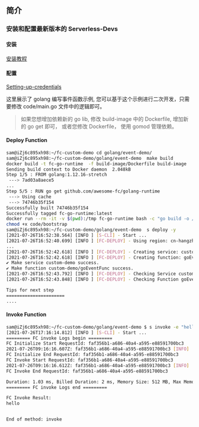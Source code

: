 ## 简介

### 安装和配置最新版本的 Serverless-Devs

#### 安装

[安装教程](https://github.com/devsapp/fc/blob/main/docs/Getting-started/Install-tutorial.md)

#### 配置

[Setting-up-credentials](https://github.com/devsapp/fc/blob/main/docs/Getting-started/Setting-up-credentials.md)

这里展示了 golang 编写事件函数示例, 您可以基于这个示例进行二次开发，只需要修改 code/main.go 文件中的逻辑即可。

> 如果您想增加依赖新的 go lib, 修改 build-image 中的 Dockerfile, 增加新的 go get 即可， 或者您修改 Dockerfile， 使用 gomod 管理依赖。

#### Deploy Function

```bash
sam@iZj6c895xh98:~/fc-custom-demo cd golang/event-demo/
sam@iZj6c895xh98:~/fc-custom-demo/golang/event-demo  make build
docker build -t fc-go-runtime  -f build-image/Dockerfile build-image
Sending build context to Docker daemon  2.048kB
Step 1/5 : FROM golang:1.12.16-stretch
 ---> 7ad03a8aece5
...
Step 5/5 : RUN go get github.com/awesome-fc/golang-runtime
 ---> Using cache
 ---> 74746b35f154
Successfully built 74746b35f154
Successfully tagged fc-go-runtime:latest
docker run --rm -it -v $(pwd):/tmp fc-go-runtime bash -c "go build -o /tmp/code//bootstrap /tmp/code/main.go"
chmod +x code/bootstrap
sam@iZj6c895xh98:~/fc-custom-demo/golang/event-demo  s deploy -y
[2021-07-26T16:52:38.564] [INFO ] [S-CLI] - Start ...
[2021-07-26T16:52:40.699] [INFO ] [FC-DEPLOY] - Using region: cn-hangzhou
...
[2021-07-26T16:52:42.618] [INFO ] [FC-DEPLOY] - Creating service: custom-demo
[2021-07-26T16:52:42.618] [INFO ] [FC-DEPLOY] - Creating function: goEventFunc
✔ Make service custom-demo success.
✔ Make function custom-demo/goEventFunc success.
[2021-07-26T16:52:43.792] [INFO ] [FC-DEPLOY] - Checking Service custom-demo exists
[2021-07-26T16:52:43.848] [INFO ] [FC-DEPLOY] - Checking Function goEventFunc exists

Tips for next step
======================
....
```

#### Invoke Function

```bash
sam@iZj6c895xh98:~/fc-custom-demo/golang/event-demo $ s invoke -e "hello"
[2021-07-26T17:16:14.812] [INFO ] [S-CLI] - Start ...
========= FC invoke Logs begin =========
FC Initialize Start RequestId: faf356b1-a686-40a4-a595-e88591700bc3
2021-07-26T09:16:16.607Z: faf356b1-a686-40a4-a595-e88591700bc3 [INFO]  init golang!
FC Initialize End RequestId: faf356b1-a686-40a4-a595-e88591700bc3
FC Invoke Start RequestId: faf356b1-a686-40a4-a595-e88591700bc3
2021-07-26T09:16:16.612Z: faf356b1-a686-40a4-a595-e88591700bc3 [INFO]  hello golang!
FC Invoke End RequestId: faf356b1-a686-40a4-a595-e88591700bc3

Duration: 1.03 ms, Billed Duration: 2 ms, Memory Size: 512 MB, Max Memory Used: 11.75 MB
========= FC invoke Logs end =========

FC Invoke Result:
hello


End of method: invoke
```
